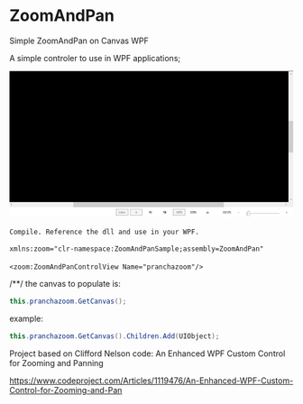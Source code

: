# ZoomAndPan
Simple ZoomAndPan on Canvas WPF

A simple controler to use in WPF applications;

![N|Solid](https://github.com/xaotix/ZoomAndPan/blob/main/example.png)

`
Compile. Reference the dll and use in your WPF.
`


````xaml
xmlns:zoom="clr-namespace:ZoomAndPanSample;assembly=ZoomAndPan"

<zoom:ZoomAndPanControlView Name="pranchazoom"/>
````

/**/
the canvas to populate is:
````C#
this.pranchazoom.GetCanvas();
````

example:
````C#
this.pranchazoom.GetCanvas().Children.Add(UIObject);
````


Project based on Clifford Nelson code:
An Enhanced WPF Custom Control for Zooming and Panning

https://www.codeproject.com/Articles/1119476/An-Enhanced-WPF-Custom-Control-for-Zooming-and-Pan
